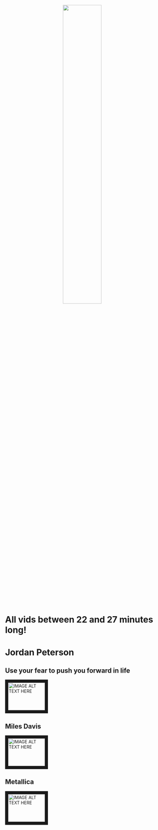 <p align="center">
<img width="50%" src="http://i.imgur.com/JuCQfLt.jpg">
</p>

# All vids between 22 and 27 minutes long!

# Jordan Peterson

## Use your fear to push you forward in life

<a href="http://www.youtube.com/watch?feature=player_embedded&v=oHfyHuymGcU" target="_blank"><img src="http://img.youtube.com/vi/oHfyHuymGcU/0.jpg" 
alt="IMAGE ALT TEXT HERE" width="120" height="90" border="10" /></a>

## Miles Davis

<a href="http://www.youtube.com/watch?feature=player_embedded&v=eng4OTDqtoM" target="_blank"><img src="http://img.youtube.com/vi/WSqFnMy_WYU/0.jpg" 
alt="IMAGE ALT TEXT HERE" width="120" height="90" border="10" /></a>

## Metallica
<a href="http://www.youtube.com/watch?feature=player_embedded&v=eng4OTDqtoM
" target="_blank"><img src="http://img.youtube.com/vi/eng4OTDqtoM/0.jpg" 
alt="IMAGE ALT TEXT HERE" width="120" height="90" border="10" /></a>



